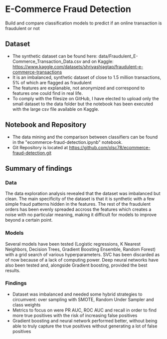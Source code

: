 # E-Commerce Fraud Detection
Build and compare classification models to predict if an online transaction is fraudulent or not

## Dataset
- The synthetic dataset can be found here: data/Fraudulent_E-Commerce_Transaction_Data.csv and on Kaggle:  https://www.kaggle.com/datasets/shriyashjagtap/fraudulent-e-commerce-transactions
- It is an imbalanced, synthetic dataset of close to 1.5 million transactions, 5% of which are flagged as fraudulent
- The features are explanable, not anonymized and correspond to features one could find in real life.
- To comply with the filesize on GitHub, I have elected to upload only the small dataset to the data folder but the notebook has been executed with the large csv file available on Kaggle.

## Notebook and Repository
- The data mining and the comparison between classifiers can be found in the "ecommerce-fraud-detection.ipynb" notebook. 
- Git Repository is located at https://github.com/olsc78/ecommerce-fraud-detection.git

## Summary of findings

### Data
The data exploration analysis revealed that the dataset was imbalanced but clean.
The main specificity of the dataset is that it is synthetic with a few simple fraud patterns hidden in the features. The rest of the fraudulent orders has been evenly spreaded accross the features which creates a noise with no particular meaning, making it difficult for models to improve beyond a certain point.

### Models
Several models have been tested (Logistic regressions, K Nearest Neighbors, Decision Trees, Gradient Boosting Ensemble, Random Forest) with a grid search of various hyperparameters. SVC has been discarded as of now because of a lack of computing power.
Deep neural networks have also been tested and, alongside Gradient boosting, provided the best results.

### Findings
- Dataset was imbalanced and needed some hybrid strategies to circumvent: over sampling with SMOTE, Random Under Sampler and class weights
- Metrics to focus on were PR AUC, ROC AUC and recall in order to find more true positives with the risk of increasing false positives
- Gradient boosting and neural network performed better, without being able to truly capture the true positives without generating a lot of false positives 
